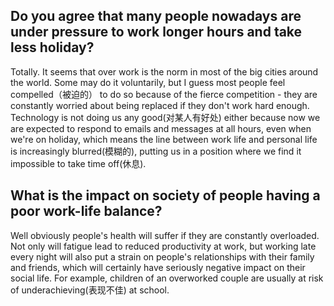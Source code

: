 ## Do you agree that many people nowadays are under pressure to work longer hours and take less holiday?
Totally. It seems that over work is the norm in most of the big cities around the world. Some may do it voluntarily, but I guess most people feel compelled（被迫的） to do so because of the fierce competition - they are constantly worried about being replaced if they don't work hard enough. Technology is not doing us any good(对某人有好处) either because now we are expected to respond to emails and messages at all hours, even when we're on holiday, which means the line between work life and personal life is increasingly blurred(模糊的), putting us in a position where we find it impossible to take time off(休息).

## What is the impact on society of people having a poor work-life balance?
Well obviously people's health will suffer if they are constantly overloaded. Not only will fatigue lead to reduced productivity at work, but working late every night will also put a strain on people's relationships with their family and friends, which will certainly have seriously negative impact on their social life. For example, children of an overworked couple are usually at risk of underachieving(表现不佳) at school.